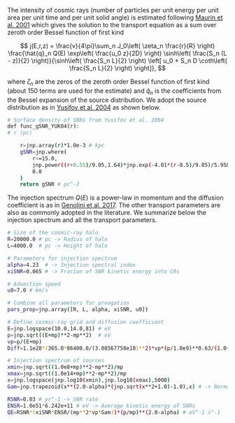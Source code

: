 The intensity of cosmic rays (number of particles per unit energy per unit area per unit time and per unit solid angle) is estimated following [Maurin et al. 2001](https://ui.adsabs.harvard.edu/abs/2001ApJ...555..585M/abstract) which gives the solution to the transport equation as a sum over zeroth order Bessel function of first kind

$$ 
  j(E,r,z) = \frac{v}{4\pi}\sum_n J_0\left( \zeta_n \frac{r}{R} \right) \frac{\hat{q}_n Q(E) \exp\left( \frac{u_0 z}{2D} \right) \sinh\left( \frac{S_n (L - z)}{2} \right)}{\sinh\left( \frac{S_n L}{2} \right) \left[ u_0 + S_n D \coth\left( \frac{S_n L}{2} \right) \right]},
$$

where $\zeta_n$ are the zeros of the zeroth order Bessel function of first kind (about 150 terms are used for the estimate) and $\hat{q}_n$ is the coefficients from the Bessel expansion of the source distribution. We adopt the source distribution as in [Yusifov et al. 2004](https://ui.adsabs.harvard.edu/abs/2004A%26A...422..545Y/abstract) as shown below.

```sh
# Surface density of SNRs from Yusifov et al. 2004
def func_gSNR_YUK04(r):
# r (pc)

    r=jnp.array(r)*1.0e-3 # kpc
    gSNR=jnp.where(
        r<=15.0,
        jnp.power((r+0.55)/9.05,1.64)*jnp.exp(-4.01*(r-8.5)/9.05)/5.95828e+8,
        0.0
    )    
    return gSNR # pc^-2
```

The injection spectrum $Q(E)$ is a power-law in momentum and the diffusion coefficient is as in [Genolini et al. 2017](https://ui.adsabs.harvard.edu/abs/2017PhRvL.119x1101G/abstract). The other transport parameters are also as commonly adopted in the literature. We summarize below the injection spectrum and all the transport parameters.

```sh
# Size of the cosmic-ray halo
R=20000.0 # pc -> Radius of halo
L=4000.0  # pc -> Height of halo

# Parameters for injection spectrum
alpha=4.23  # -> Injection spectral index
xiSNR=0.065 # -> Fracion of SNR kinetic energy into CRs

# Advection speed
u0=7.0 # km/s 

# Combine all parameters for proagation
pars_prop=jnp.array([R, L, alpha, xiSNR, u0])

# Define cosmic-ray grid and diffusion coefficient
E=jnp.logspace(10.0,14.0,81) # eV 
p=jnp.sqrt((E+mp)**2-mp**2)  # eV
vp=p/(E+mp)
Diff=1.1e28*(365.0*86400.0/(3.08567758e18)**2)*vp*(p/1.0e9)**0.63/(1.0+(p/312.0e9)**2)**0.1 # pc^2/yr

# Injection spectrum of sources
xmin=jnp.sqrt((1.0e8+mp)**2-mp**2)/mp
xmax=jnp.sqrt((1.0e14+mp)**2-mp**2)/mp
x=jnp.logspace(jnp.log10(xmin),jnp.log10(xmax),5000)
Gam=jnp.trapezoid(x**(2.0-alpha)*(jnp.sqrt(x**2+1.0)-1.0),x) # -> Normalization for the injection spectrum

RSNR=0.03 # yr^-1 -> SNR rate
ENSR=1.0e51*6.242e+11 # eV -> Average kinetic energy of SNRs
QE=RSNR*(xiSNR*ENSR/(mp**2*vp*Gam))*(p/mp)**(2.0-alpha) # eV^-1 s^-1
```
